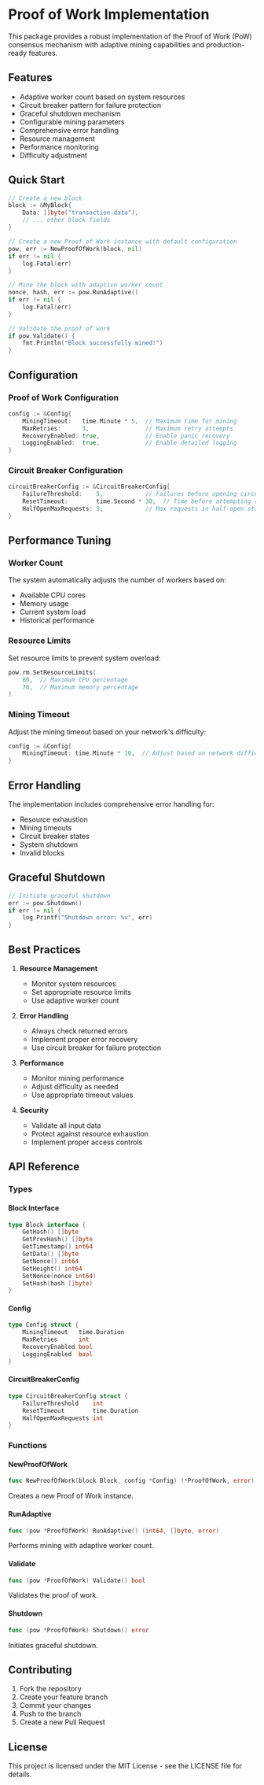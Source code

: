 # Proof of Work Implementation

This package provides a robust implementation of the Proof of Work (PoW) consensus mechanism with adaptive mining capabilities and production-ready features.

## Features

- Adaptive worker count based on system resources
- Circuit breaker pattern for failure protection
- Graceful shutdown mechanism
- Configurable mining parameters
- Comprehensive error handling
- Resource management
- Performance monitoring
- Difficulty adjustment

## Quick Start

```go
// Create a new block
block := &MyBlock{
    Data: []byte("transaction data"),
    // ... other block fields
}

// Create a new Proof of Work instance with default configuration
pow, err := NewProofOfWork(block, nil)
if err != nil {
    log.Fatal(err)
}

// Mine the block with adaptive worker count
nonce, hash, err := pow.RunAdaptive()
if err != nil {
    log.Fatal(err)
}

// Validate the proof of work
if pow.Validate() {
    fmt.Println("Block successfully mined!")
}
```

## Configuration

### Proof of Work Configuration

```go
config := &Config{
    MiningTimeout:   time.Minute * 5,  // Maximum time for mining
    MaxRetries:      3,                // Maximum retry attempts
    RecoveryEnabled: true,             // Enable panic recovery
    LoggingEnabled:  true,             // Enable detailed logging
}
```

### Circuit Breaker Configuration

```go
circuitBreakerConfig := &CircuitBreakerConfig{
    FailureThreshold:    5,            // Failures before opening circuit
    ResetTimeout:        time.Second * 30,  // Time before attempting reset
    HalfOpenMaxRequests: 3,            // Max requests in half-open state
}
```

## Performance Tuning

### Worker Count

The system automatically adjusts the number of workers based on:
- Available CPU cores
- Memory usage
- Current system load
- Historical performance

### Resource Limits

Set resource limits to prevent system overload:
```go
pow.rm.SetResourceLimits(
    80,  // Maximum CPU percentage
    70,  // Maximum memory percentage
)
```

### Mining Timeout

Adjust the mining timeout based on your network's difficulty:
```go
config := &Config{
    MiningTimeout: time.Minute * 10,  // Adjust based on network difficulty
}
```

## Error Handling

The implementation includes comprehensive error handling for:
- Resource exhaustion
- Mining timeouts
- Circuit breaker states
- System shutdown
- Invalid blocks

## Graceful Shutdown

```go
// Initiate graceful shutdown
err := pow.Shutdown()
if err != nil {
    log.Printf("Shutdown error: %v", err)
}
```

## Best Practices

1. **Resource Management**
   - Monitor system resources
   - Set appropriate resource limits
   - Use adaptive worker count

2. **Error Handling**
   - Always check returned errors
   - Implement proper error recovery
   - Use circuit breaker for failure protection

3. **Performance**
   - Monitor mining performance
   - Adjust difficulty as needed
   - Use appropriate timeout values

4. **Security**
   - Validate all input data
   - Protect against resource exhaustion
   - Implement proper access controls

## API Reference

### Types

#### Block Interface
```go
type Block interface {
    GetHash() []byte
    GetPrevHash() []byte
    GetTimestamp() int64
    GetData() []byte
    GetNonce() int64
    GetHeight() int64
    SetNonce(nonce int64)
    SetHash(hash []byte)
}
```

#### Config
```go
type Config struct {
    MiningTimeout   time.Duration
    MaxRetries      int
    RecoveryEnabled bool
    LoggingEnabled  bool
}
```

#### CircuitBreakerConfig
```go
type CircuitBreakerConfig struct {
    FailureThreshold    int
    ResetTimeout        time.Duration
    HalfOpenMaxRequests int
}
```

### Functions

#### NewProofOfWork
```go
func NewProofOfWork(block Block, config *Config) (*ProofOfWork, error)
```
Creates a new Proof of Work instance.

#### RunAdaptive
```go
func (pow *ProofOfWork) RunAdaptive() (int64, []byte, error)
```
Performs mining with adaptive worker count.

#### Validate
```go
func (pow *ProofOfWork) Validate() bool
```
Validates the proof of work.

#### Shutdown
```go
func (pow *ProofOfWork) Shutdown() error
```
Initiates graceful shutdown.

## Contributing

1. Fork the repository
2. Create your feature branch
3. Commit your changes
4. Push to the branch
5. Create a new Pull Request

## License

This project is licensed under the MIT License - see the LICENSE file for details. 